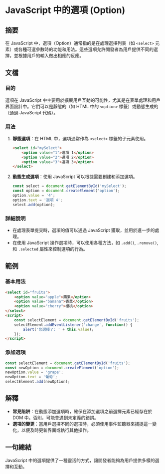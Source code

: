 <!--
Meta Description: # JavaScript 中的選項 (Option) ## 摘要 在 JavaScript 中，選項（Option）通常指的是在處理選擇列表（如 `<select>` 元素）或各種可選參數時的功能和用法。這些選項允許開發者為用戶提供不同的選擇，並根據用戶的輸入做出相應的反應。 ## 文檔 ### 目...
Meta Keywords: option, javascript, value, select, const
-->

# JavaScript 中的選項 (Option)

## 摘要
在 JavaScript 中，選項（Option）通常指的是在處理選擇列表（如 `<select>` 元素）或各種可選參數時的功能和用法。這些選項允許開發者為用戶提供不同的選擇，並根據用戶的輸入做出相應的反應。

## 文檔
### 目的
選項在 JavaScript 中主要用於擴展用戶互動的可能性，尤其是在表單處理和用戶界面設計中。它們可以是靜態的（如 HTML 中的 `<option>` 標籤）或動態生成的（通過 JavaScript 代碼）。

### 用法
1. **靜態選項**：在 HTML 中，選項通常作為 `<select>` 標籤的子元素使用。
   ```html
   <select id="mySelect">
       <option value="1">選項 1</option>
       <option value="2">選項 2</option>
       <option value="3">選項 3</option>
   </select>
   ```

2. **動態生成選項**：使用 JavaScript 可以根據需要創建和添加選項。
   ```javascript
   const select = document.getElementById('mySelect');
   const option = document.createElement('option');
   option.value = '4';
   option.text = '選項 4';
   select.add(option);
   ```

### 詳細說明
- 在處理表單提交時，選項的值可以通過 JavaScript 獲取，並用於進一步的處理。
- 在使用 JavaScript 操作選項時，可以使用各種方法，如 `.add()`, `.remove()`, 和 `.selected` 屬性來控制選項的行為。

## 範例
### 基本用法
```html
<select id="fruits">
    <option value="apple">蘋果</option>
    <option value="banana">香蕉</option>
    <option value="cherry">櫻桃</option>
</select>
<script>
    const selectElement = document.getElementById('fruits');
    selectElement.addEventListener('change', function() {
        alert('您選擇了: ' + this.value);
    });
</script>
```

### 添加選項
```javascript
const selectElement = document.getElementById('fruits');
const newOption = document.createElement('option');
newOption.value = 'grape';
newOption.text = '葡萄';
selectElement.add(newOption);
```

## 解釋
- **常見陷阱**：在動態添加選項時，確保在添加選項之前選擇元素已經存在於 DOM 中。否則，可能會遇到未定義的錯誤。
- **選項的變更**：當用戶選擇不同的選項時，必須使用事件監聽器來捕捉這一變化，以便及時更新界面或執行其他操作。

## 一句總結
JavaScript 中的選項提供了一種靈活的方式，讓開發者能夠為用戶提供多樣的選擇和互動。